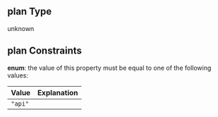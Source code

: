 ## plan Type

unknown

## plan Constraints

**enum**: the value of this property must be equal to one of the following values:

| Value   | Explanation |
| :------ | :---------- |
| `"api"` |             |
